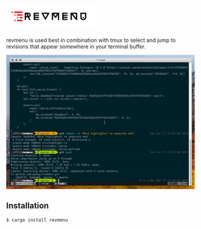 # ![](assets/logo.png)

revmenu is used best in combination with tmux to select and jump to revisions
that appear somewhere in your terminal buffer.

![](assets/demo.gif)

## Installation

```
$ cargo install revmenu
```
